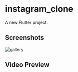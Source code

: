 # instagram_clone

A new Flutter project.

## Screenshots

![gallery](https://github.com/Wasim-Zaman/instagram_clone/assets/101446030/c93b9b51-87ae-4a52-992a-36d76d411dff)

## Video Preview
